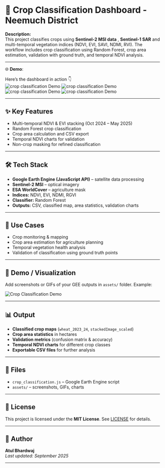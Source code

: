# 🌾 Crop Classification Dashboard - Neemuch District

**Description:**  
This project classifies crops using **Sentinel-2 MSI data** , **Sentinel-1 SAR** and multi-temporal vegetation indices (NDVI, EVI, SAVI, NDMI, RVI). The workflow includes crop classification using Random Forest, crop area estimation, validation with ground truth, and temporal NDVI analysis.

---

🌐 **Demo**: 

Here’s the dashboard in action 👇  
![crop classification Demo](poppy.png)
![crop classification Demo](profile.png)
![crop classification Demo](ppopy.png)
![crop classification Demo](wheat.png)

 ---
 
## ✨ Key Features
- Multi-temporal NDVI & EVI stacking (Oct 2024 – May 2025)  
- Random Forest crop classification  
- Crop area calculation and CSV export  
- Temporal NDVI charts for validation  
- Non-crop masking for refined classification  

---

## 🛠️ Tech Stack
- **Google Earth Engine (JavaScript API)** – satellite data processing  
- **Sentinel-2 MSI** – optical imagery  
- **ESA WorldCover** – agriculture mask  
- **Indices:** NDVI, EVI, NDMI, RGVI  
- **Classifier:** Random Forest  
- **Outputs:** CSV, classified map, area statistics, validation charts  

---

## 📌 Use Cases
- Crop monitoring & mapping  
- Crop area estimation for agriculture planning  
- Temporal vegetation health analysis  
- Validation of classification using ground truth points  

---

## 📸 Demo / Visualization
Add screenshots or GIFs of your GEE outputs in `assets/` folder. Example:

![Crop Classification Demo](assets/demo.gif)

---

## 📊 Output
- **Classified crop maps** (`wheat_2023_24`, `stackedImage_scaled`)  
- **Crop area statistics** in hectares  
- **Validation metrics** (confusion matrix & accuracy)  
- **Temporal NDVI charts** for different crop classes  
- **Exportable CSV files** for further analysis  

---

## 📂 Files
- `crop_classification.js` – Google Earth Engine script  
- `assets/` – screenshots, GIFs, charts  

---

## 📄 License
This project is licensed under the **MIT License**. See [LICENSE](../LICENSE) for details.

---

## 👤 Author
**Atul Bhardwaj**  
_Last updated: September 2025_

---

